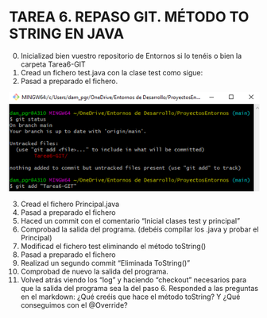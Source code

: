 # TAREA 6. REPASO GIT. MÉTODO TO STRING EN JAVA
0. Inicializad bien vuestro repositorio de Entornos si lo tenéis o bien la carpeta Tarea6-GIT
1. Cread un fichero test.java con la clase test como sigue:
2. Pasad a preparado el fichero.

![](img/Captura%20de%20pantalla%202021-02-02%20085134.png)

3. Cread el fichero Principal.java
4. Pasad a preparado el fichero
5. Haced un commit con el comentario “Inicial clases test y principal”
6. Comprobad la salida del programa. (debéis compilar los .java y probar el Principal)
7. Modificad el fichero test eliminando el método toString()
8. Pasad a preparado el fichero
9. Realizad un segundo commit “Eliminada ToString()”
10. Comprobad de nuevo la salida del programa.
11. Volved atrás viendo los “log” y haciendo “checkout” necesarios para que la salida del programa sea la
del paso 6. Responded a las preguntas en el markdown: ¿Qué creéis que hace el método toString? Y ¿Qué
conseguimos con el @Override?

